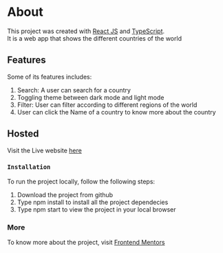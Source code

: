 # About

This project was created with [React JS](https://react.dev/) and [TypeScript](https://www.typescriptlang.org/docs/handbook/react.html).\
It is a web app that shows the different countries of the world

## Features
  Some of its features includes:
  1. Search: A user can search for a country
  2. Toggling theme between dark mode and light mode
  3. Filter: User can filter according to different regions of the world
  4. User can click the Name of a country to know more about the country

## Hosted
Visit the Live website [here](https://country-api-with-typescript.vercel.app/)

### `Installation`
  To run the project locally, follow the following steps:
  1. Download the project from github
  2. Type npm install to install all the project dependecies
  3. Type npm start to view the project in your local browser

### More
To know more about the project, visit [Frontend Mentors](https://www.frontendmentor.io/solutions/responsive-country-api-with-react-Wd_I7CnWbh)


